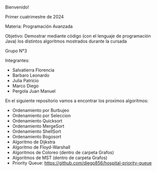 Bienvenido!

Primer cuatrimestre de 2024

Materia: Programación Avanzada

Objetivo: Demostrar mediante código (con el lenguaje de programación Java) los distintos algoritmos mostrados durante la cursada

Grupo N°3

Integrantes:
- Salvatierra Florencia
- Barbaro Leonardo
- Julia Patricio
- Marco Diego
- Pergola Juan Manuel

En el siguiente repositorio vamos a encontrar los proximos algoritmos:

- Ordenamiento por Burbujeo 
- Ordenamiento por Seleccion
- Ordenamiento Quicksort
- Ordenamiento MergeSort
- Ordenamiento ShellSort
- Ordenamiento Bogosort
- Algoritmo de Dijkstra
- Algoritmo de Floyd-Warshall
- Algoritmos de Coloreo (dentro de carpeta Grafos)
- Algoritmos de MST (dentro de carpeta Grafos)
- Priority Queue: https://github.com/diego856/hospital-priority-queue

